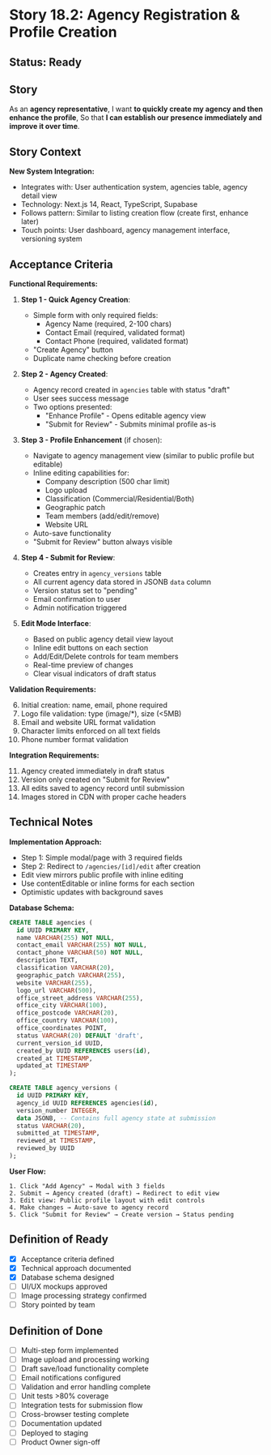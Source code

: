 # Story 18.2: Agency Registration & Profile Creation

## Status: Ready

## Story

As an **agency representative**,
I want **to quickly create my agency and then enhance the profile**,
So that **I can establish our presence immediately and improve it over time**.

## Story Context

**New System Integration:**
- Integrates with: User authentication system, agencies table, agency detail view
- Technology: Next.js 14, React, TypeScript, Supabase
- Follows pattern: Similar to listing creation flow (create first, enhance later)
- Touch points: User dashboard, agency management interface, versioning system

## Acceptance Criteria

**Functional Requirements:**

1. **Step 1 - Quick Agency Creation**:
   - Simple form with only required fields:
     - Agency Name (required, 2-100 chars)
     - Contact Email (required, validated format)
     - Contact Phone (required, validated format)
   - "Create Agency" button
   - Duplicate name checking before creation
   
2. **Step 2 - Agency Created**:
   - Agency record created in `agencies` table with status "draft"
   - User sees success message
   - Two options presented:
     - "Enhance Profile" - Opens editable agency view
     - "Submit for Review" - Submits minimal profile as-is

3. **Step 3 - Profile Enhancement** (if chosen):
   - Navigate to agency management view (similar to public profile but editable)
   - Inline editing capabilities for:
     - Company description (500 char limit)
     - Logo upload
     - Classification (Commercial/Residential/Both)
     - Geographic patch
     - Team members (add/edit/remove)
     - Website URL
   - Auto-save functionality
   - "Submit for Review" button always visible

4. **Step 4 - Submit for Review**:
   - Creates entry in `agency_versions` table
   - All current agency data stored in JSONB `data` column
   - Version status set to "pending"
   - Email confirmation to user
   - Admin notification triggered

5. **Edit Mode Interface**:
   - Based on public agency detail view layout
   - Inline edit buttons on each section
   - Add/Edit/Delete controls for team members
   - Real-time preview of changes
   - Clear visual indicators of draft status

**Validation Requirements:**

6. Initial creation: name, email, phone required
7. Logo file validation: type (image/*), size (<5MB)
8. Email and website URL format validation
9. Character limits enforced on all text fields
10. Phone number format validation

**Integration Requirements:**

11. Agency created immediately in draft status
12. Version only created on "Submit for Review"
13. All edits saved to agency record until submission
14. Images stored in CDN with proper cache headers

## Technical Notes

**Implementation Approach:**
- Step 1: Simple modal/page with 3 required fields
- Step 2: Redirect to `/agencies/[id]/edit` after creation
- Edit view mirrors public profile with inline editing
- Use contentEditable or inline forms for each section
- Optimistic updates with background saves

**Database Schema:**
```sql
CREATE TABLE agencies (
  id UUID PRIMARY KEY,
  name VARCHAR(255) NOT NULL,
  contact_email VARCHAR(255) NOT NULL,
  contact_phone VARCHAR(50) NOT NULL,
  description TEXT,
  classification VARCHAR(20),
  geographic_patch VARCHAR(255),
  website VARCHAR(255),
  logo_url VARCHAR(500),
  office_street_address VARCHAR(255),
  office_city VARCHAR(100),
  office_postcode VARCHAR(20),
  office_country VARCHAR(100),
  office_coordinates POINT,
  status VARCHAR(20) DEFAULT 'draft',
  current_version_id UUID,
  created_by UUID REFERENCES users(id),
  created_at TIMESTAMP,
  updated_at TIMESTAMP
);

CREATE TABLE agency_versions (
  id UUID PRIMARY KEY,
  agency_id UUID REFERENCES agencies(id),
  version_number INTEGER,
  data JSONB, -- Contains full agency state at submission
  status VARCHAR(20),
  submitted_at TIMESTAMP,
  reviewed_at TIMESTAMP,
  reviewed_by UUID
);
```

**User Flow:**
```
1. Click "Add Agency" → Modal with 3 fields
2. Submit → Agency created (draft) → Redirect to edit view
3. Edit view: Public profile layout with edit controls
4. Make changes → Auto-save to agency record
5. Click "Submit for Review" → Create version → Status pending
```

## Definition of Ready

- [x] Acceptance criteria defined
- [x] Technical approach documented
- [x] Database schema designed
- [ ] UI/UX mockups approved
- [ ] Image processing strategy confirmed
- [ ] Story pointed by team

## Definition of Done

- [ ] Multi-step form implemented
- [ ] Image upload and processing working
- [ ] Draft save/load functionality complete
- [ ] Email notifications configured
- [ ] Validation and error handling complete
- [ ] Unit tests >80% coverage
- [ ] Integration tests for submission flow
- [ ] Cross-browser testing complete
- [ ] Documentation updated
- [ ] Deployed to staging
- [ ] Product Owner sign-off